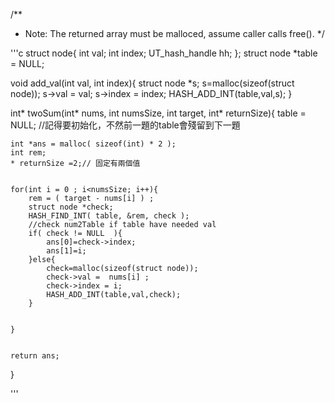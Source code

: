 /**
 * Note: The returned array must be malloced, assume caller calls free().
 */



'''c
struct node{
    int val;
    int index;
    UT_hash_handle hh;
};
struct node *table = NULL;


void add_val(int val, int index){
    struct node *s;
    s=malloc(sizeof(struct node));
    s->val = val;
    s->index = index;
    HASH_ADD_INT(table,val,s);
}


int* twoSum(int* nums, int numsSize, int target, int* returnSize){
    table = NULL; //記得要初始化，不然前一題的table會殘留到下一題
   
    int *ans = malloc( sizeof(int) * 2 );
    int rem;
    * returnSize =2;// 固定有兩個值


    for(int i = 0 ; i<numsSize; i++){
        rem = ( target - nums[i] ) ;
        struct node *check;
        HASH_FIND_INT( table, &rem, check );
        //check num2Table if table have needed val
        if( check != NULL  ){
            ans[0]=check->index;
            ans[1]=i;
        }else{
            check=malloc(sizeof(struct node));
            check->val =  nums[i] ;
            check->index = i;
            HASH_ADD_INT(table,val,check);
        }


    }


    return ans;
}

'''
